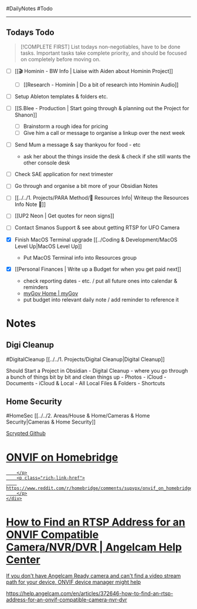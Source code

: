 #DailyNotes #Todo 
- - -
## Todays Todo

> [!COMPLETE FIRST]
> List todays non-negotiables, have to be done tasks. Important tasks take complete priority, and should be focused on completely before moving on.
> 
> 

- [ ] [[🎬 Hominin - BW Info | Liaise with Aiden about Hominin Project]] 
	- [ ] [[Research - Hominin | Do a bit of research into Hominin Audio]]

- [ ] Setup Ableton templates & folders etc.
- [ ] [[S.Blee - Production | Start going through & planning out the Project for Shanon]]
	- [ ] Brainstorm a rough idea for pricing
	- [ ] Give him a call or message to organise a linkup over the next week

- [ ] Send Mum a message & say thankyou for food - etc
	- ask her about the things inside the desk & check if she still wants the other console desk

- [ ] Check SAE application for next trimester

- [ ] Go through and organise a bit more of your Obsidian Notes

- [ ] [[../../1. Projects/PARA Method/🚩 Resources Info| Writeup the Resources Info Note 🚩]]

- [ ] [[UP2 Neon | Get quotes for neon signs]]

- [ ] Contact Smanos Support & see about getting RTSP for UFO Camera

- [x] Finish MacOS Terminal upgrade [[../Coding & Development/MacOS Level Up|MacOS Level Up]]
	- Put MacOS Terminal info into Resources group
- [x] [[Personal Finances | Write up a Budget for when you get paid next]]
	- check reporting dates - etc. / put all future ones into calendar & reminders
	- [myGov Home | myGov](https://my.gov.au/)
	- put budget into relevant daily note / add reminder to reference it


# Notes 
## Digi Cleanup 
#DigitalCleanup [[../../1. Projects/Digital Cleanup|Digital Cleanup]]

Should Start a Project in Obsidian - Digital Cleanup - where you go through a bunch of things bit by bit and clean things up
	- Photos - iCloud
	- Documents - iCloud & Local
	- All Local Files & Folders
	- Shortcuts

## Home Security 
#HomeSec  [[../../2. Areas/House & Home/Cameras & Home Security|Cameras & Home Security]]

[Scrypted Github](https://github.com/koush/scrypted/blob/main/README.md)
<div class="rich-link-card-container"><a class="rich-link-card" href="https://www.reddit.com/r/homebridge/comments/supvpx/onvif_on_homebridge/" target="_blank">
	<div class="rich-link-image-container">
		<div class="rich-link-image" style="background-image: url('https://www.redditstatic.com/shreddit/assets/favicon/192x192.png')">
	</div>
	</div>
	<div class="rich-link-card-text">
		<h1 class="rich-link-card-title">ONVIF on Homebridge</h1>
		<p class="rich-link-card-description">
		
		</p>
		<p class="rich-link-href">
		https://www.reddit.com/r/homebridge/comments/supvpx/onvif_on_homebridge/
		</p>
	</div>
</a></div>
<div class="rich-link-card-container"><a class="rich-link-card" href="https://help.angelcam.com/en/articles/372646-how-to-find-an-rtsp-address-for-an-onvif-compatible-camera-nvr-dvr" target="_blank">
	<div class="rich-link-image-container">
		<div class="rich-link-image" style="background-image: url('https://static.intercomassets.com/assets/educate/educate-favicon-64x64-at-2x-52016a3500a250d0b118c0a04ddd13b1a7364a27759483536dd1940bccdefc20.png')">
	</div>
	</div>
	<div class="rich-link-card-text">
		<h1 class="rich-link-card-title">How to Find an RTSP Address for an ONVIF Compatible Camera/NVR/DVR | Angelcam Help Center</h1>
		<p class="rich-link-card-description">
		If you don't have Angelcam Ready camera and can't find a video stream path for your device, ONVIF device manager might help
		</p>
		<p class="rich-link-href">
		https://help.angelcam.com/en/articles/372646-how-to-find-an-rtsp-address-for-an-onvif-compatible-camera-nvr-dvr
		</p>
	</div>
</a></div>













